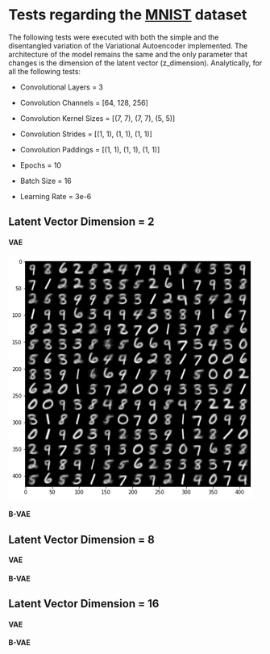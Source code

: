 # Tests regarding the [MNIST](http://yann.lecun.com/exdb/mnist/) dataset
The following tests were executed with both the simple and the disentangled variation of the Variational Autoencoder implemented.
The architecture of the model remains the same and the only parameter that changes is the dimension of the latent vector (z_dimension).
Analytically, for all the following tests:
- Convolutional Layers = 3
- Convolution Channels = \[64, 128, 256\]
- Convolution Kernel Sizes = \[(7, 7), (7, 7), (5, 5)\]
- Convolution Strides = \[(1, 1), (1, 1), (1, 1)\]
- Convolution Paddings = \[(1, 1), (1, 1), (1, 1)\]

- Epochs = 10
- Batch Size = 16
- Learning Rate = 3e-6

## Latent Vector Dimension = 2

#### VAE

![image](./images/z_2.png)

#### B-VAE


## Latent Vector Dimension = 8

#### VAE

#### B-VAE


## Latent Vector Dimension = 16

#### VAE

#### B-VAE
